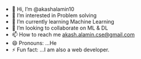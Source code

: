 - 👋 Hi, I’m @akashalamin10
- 👀 I’m interested in Problem solving
- 🌱 I’m currently learning Machine Learning
- 💞️ I’m looking to collaborate on ML & DL
- 📫 How to reach me akash.alamin.cse@gmail.com
- 😄 Pronouns: ...He
- ⚡ Fun fact: ...I am also a web developer.

<!---
akashalamin10/akashalamin10 is a ✨ special ✨ repository because its `README.md` (this file) appears on your GitHub profile.
You can click the Preview link to take a look at your changes.
--->
